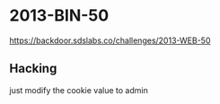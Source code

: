 # 2013-BIN-50
https://backdoor.sdslabs.co/challenges/2013-WEB-50
## Hacking
just modify the cookie value to admin
<!--stackedit_data:
eyJoaXN0b3J5IjpbNDM4NjM4NDEyXX0=
-->
